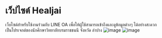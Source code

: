 # เว็ปไซต์ Healjai
เว็บไซต์สำหรับใช้งานร่วมกับ LINE OA เพื่อให้ผู้ใช้สามารถเข้าถึงและดูข้อมูลต่างๆ ได้อย่างสะดวก เป็นโปรเจกต์ของนักศึกษาวิทยาลัยบรมราชชนนี จังหวัด ลำปาง
![image](https://github.com/user-attachments/assets/9efebf41-d3b9-4554-803e-70cab1ec8cae)
![image](https://github.com/user-attachments/assets/0f812aa9-5000-400c-bd78-3e36197ac691)
